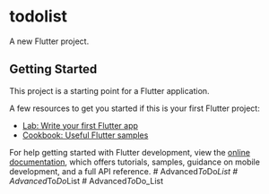 # todolist

A new Flutter project.

## Getting Started

This project is a starting point for a Flutter application.

A few resources to get you started if this is your first Flutter project:

- [Lab: Write your first Flutter app](https://docs.flutter.dev/get-started/codelab)
- [Cookbook: Useful Flutter samples](https://docs.flutter.dev/cookbook)

For help getting started with Flutter development, view the
[online documentation](https://docs.flutter.dev/), which offers tutorials,
samples, guidance on mobile development, and a full API reference.
#   A d v a n c e d _ T o _ D o _ L i s t  
 #   A d v a n c e d _ T o _ D o _ L i s t  
 #   A d v a n c e d _ T o _ D o _ L i s t  
 